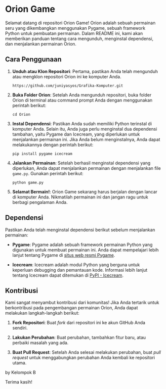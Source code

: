 # Orion Game

Selamat datang di repositori Orion Game! Orion adalah sebuah permainan seru yang dikembangkan menggunakan Pygame, sebuah framework Python untuk pembuatan permainan. Dalam README ini, kami akan memberikan panduan tentang cara mengunduh, menginstal dependensi, dan menjalankan permainan Orion.

## Cara Penggunaan

1. **Unduh atau Klon Repositori**: Pertama, pastikan Anda telah mengunduh atau mengklon repositori Orion ini ke komputer Anda.

    ```
    https://github.com/juniyasyos/Grafika-Komputer.git
    ```

2. **Buka Folder Orion**: Setelah Anda mengunduh repositori, buka folder Orion di terminal atau command prompt Anda dengan menggunakan perintah berikut:

    ```
    cd Orion
    ```

3. **Instal Dependensi**: Pastikan Anda sudah memiliki Python terinstal di komputer Anda. Selain itu, Anda juga perlu menginstal dua dependensi tambahan, yaitu Pygame dan Icecream, yang diperlukan untuk menjalankan permainan ini. Jika Anda belum menginstalnya, Anda dapat melakukannya dengan perintah berikut:

    ```
    pip install pygame icecream
    ```

4. **Jalankan Permainan**: Setelah berhasil menginstal dependensi yang diperlukan, Anda dapat menjalankan permainan dengan menjalankan file `game.py`. Gunakan perintah berikut:

    ```
    python game.py
    ```

5. **Selamat Bermain!**: Orion Game sekarang harus berjalan dengan lancar di komputer Anda. Nikmatilah permainan ini dan jangan ragu untuk berbagi pengalaman Anda.

## Dependensi

Pastikan Anda telah menginstal dependensi berikut sebelum menjalankan permainan:

- **Pygame**: Pygame adalah sebuah framework permainan Python yang digunakan untuk membuat permainan ini. Anda dapat mempelajari lebih lanjut tentang Pygame di [situs web resmi Pygame](https://www.pygame.org/).

- **Icecream**: Icecream adalah modul Python yang berguna untuk keperluan debugging dan pemantauan kode. Informasi lebih lanjut tentang Icecream dapat ditemukan di [PyPI - Icecream](https://pypi.org/project/icecream/).

## Kontribusi

Kami sangat menyambut kontribusi dari komunitas! Jika Anda tertarik untuk berkontribusi pada pengembangan permainan Orion, Anda dapat melakukan langkah-langkah berikut:

1. **Fork Repositori**: Buat _fork_ dari repositori ini ke akun GitHub Anda sendiri.

2. **Lakukan Perubahan**: Buat perubahan, tambahkan fitur baru, atau perbaiki masalah yang ada.

3. **Buat Pull Request**: Setelah Anda selesai melakukan perubahan, buat _pull request_ untuk menggabungkan perubahan Anda kembali ke repositori utama.

by Kelompok B

Terima kasih!
